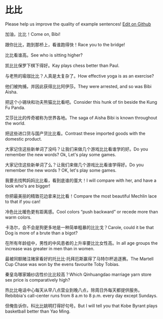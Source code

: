 # 比比

Please help us improve the quality of example sentences! [Edit on Github](https://github.com/jiyushe/jiyu-example-sentence-source/blob/main/chinese/bibi.md)

<p><span class="chinese">加油，比比！</span><span class="english">Come on, Bibi!</span></p>

<p><span class="chinese">跟你比比，跑到那桥上，看谁跑得快！</span><span class="english">Race you to the bridge!</span></p>

<p><span class="chinese">比比看谁高。</span><span class="english">See who is sitting higher?</span></p>

<p><span class="chinese">凯比比保罗下棋下得好。</span><span class="english">Kay plays chess better than Paul.</span></p>

<p><span class="chinese">与老熊的瑜珈比比？人真是太复杂了。</span><span class="english">How effective yoga is as an exercise?</span></p>

<p><span class="chinese">他们被拘捕，并因此获得比比阿伊莎。</span><span class="english">They were arrested, and so was Bibi Aisha.</span></p>

<p><span class="chinese">把这个小锡块和功夫熊猫比比看吧。</span><span class="english">Consider this hunk of tin beside the Kung Fu Panda.</span></p>

<p><span class="chinese">艾莎比比的传奇被称为世界各地。</span><span class="english">The saga of Aisha Bibi is known throughout the world.</span></p>

<p><span class="chinese">把这些进口货与国产货比比看。</span><span class="english">Contrast these imported goods with the domestic product.</span></p>

<p><span class="chinese">大家记住这些新单词了没吗？让我们来做几个游戏比比看谁学的好。</span><span class="english">Do you remember the new words? Ok, Let's play some games.</span></p>

<p><span class="chinese">大家记住这些新单词了么？让我们来做几个游戏比比看谁学得好。</span><span class="english">Do you remember the new words ? OK, let's play some games.</span></p>

<p><span class="chinese">我要去找鸭妈妈比比看，看到底谁的蛋大！</span><span class="english">I will compare with her, and have a look who's are bigger!</span></p>

<p><span class="chinese">你把最美丽的精致花边拿来比比看！</span><span class="english">Compare the most beautiful Mechlin lace to that if you can!</span></p>

<p><span class="chinese">冷色比比暖色更有距离感。</span><span class="english">Cool colors “push backward” or recede more than warm colors.</span></p>

<p><span class="chinese">卡洛尔，会不会是狗更多地是一种简单粗暴的比比戈？</span><span class="english">Carole, could it be that Dog is more of a brute than a bigot?</span></p>

<p><span class="chinese">在所有年龄组中，男性的中风患者的上升率要比比女性高。</span><span class="english">In all age groups the increase was greater in men than in women.</span></p>

<p><span class="chinese">最被同额赌注赌家看好的托比比·托拜厄斯赢得了马特尔杯追逐赛。</span><span class="english">The Martell Cup Chase was won by the evens favourite Toby Tobias.</span></p>

<p><span class="chinese">秦皇岛哪家婚纱店性价比比较高？</span><span class="english">Which Qinhuangdao marriage yarn store sex price is comparatively high?</span></p>

<p><span class="chinese">热比比电话中心每天从早八点营业到晚八点，除周日外每天都提供服务。</span><span class="english">Rebibbia's call-center runs from 8 a.m to 8 p.m. every day except Sundays.</span></p>

<p><span class="chinese">但俺告诉你，科比比姚明打得好句号。</span><span class="english">But I will tell you that Kobe Byrant plays basketball better than Yao Ming.</span></p>

